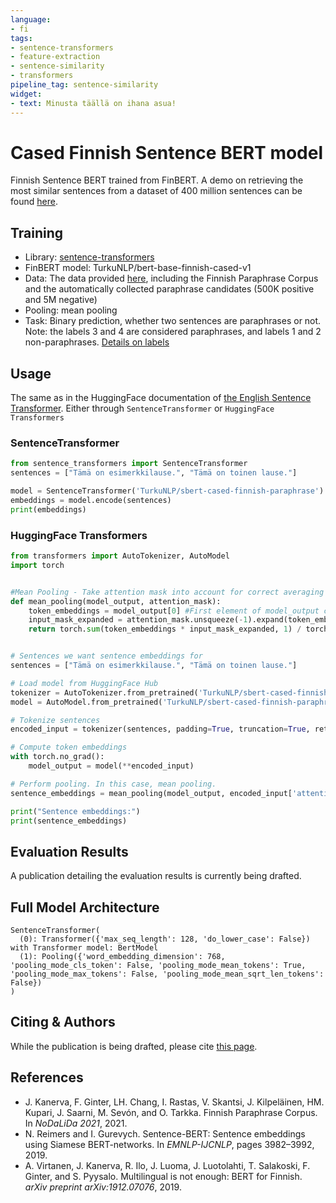 ```yaml
---
language:
- fi
tags:
- sentence-transformers
- feature-extraction
- sentence-similarity
- transformers
pipeline_tag: sentence-similarity
widget:
- text: Minusta täällä on ihana asua!
---
```



# Cased Finnish Sentence BERT model

Finnish Sentence BERT trained from FinBERT. A demo on retrieving the most similar sentences from a dataset of 400 million sentences can be found [here](http://epsilon-it.utu.fi/sbert400m).

## Training

- Library: [sentence-transformers](https://www.sbert.net/)
- FinBERT model: TurkuNLP/bert-base-finnish-cased-v1
- Data: The data provided [here](https://turkunlp.org/paraphrase.html), including the Finnish Paraphrase Corpus and the automatically collected paraphrase candidates (500K positive and 5M negative)
- Pooling: mean pooling
- Task: Binary prediction, whether two sentences are paraphrases or not. Note: the labels 3 and 4 are considered paraphrases, and labels 1 and 2 non-paraphrases. [Details on labels](https://aclanthology.org/2021.nodalida-main.29/)

## Usage

The same as in the HuggingFace documentation of [the English Sentence Transformer](https://huggingface.co/sentence-transformers/bert-base-nli-mean-tokens). Either through `SentenceTransformer` or `HuggingFace Transformers`

### SentenceTransformer

```python
from sentence_transformers import SentenceTransformer
sentences = ["Tämä on esimerkkilause.", "Tämä on toinen lause."]

model = SentenceTransformer('TurkuNLP/sbert-cased-finnish-paraphrase')
embeddings = model.encode(sentences)
print(embeddings)
```

### HuggingFace Transformers

```python
from transformers import AutoTokenizer, AutoModel
import torch


#Mean Pooling - Take attention mask into account for correct averaging
def mean_pooling(model_output, attention_mask):
    token_embeddings = model_output[0] #First element of model_output contains all token embeddings
    input_mask_expanded = attention_mask.unsqueeze(-1).expand(token_embeddings.size()).float()
    return torch.sum(token_embeddings * input_mask_expanded, 1) / torch.clamp(input_mask_expanded.sum(1), min=1e-9)


# Sentences we want sentence embeddings for
sentences = ["Tämä on esimerkkilause.", "Tämä on toinen lause."]

# Load model from HuggingFace Hub
tokenizer = AutoTokenizer.from_pretrained('TurkuNLP/sbert-cased-finnish-paraphrase')
model = AutoModel.from_pretrained('TurkuNLP/sbert-cased-finnish-paraphrase')

# Tokenize sentences
encoded_input = tokenizer(sentences, padding=True, truncation=True, return_tensors='pt')

# Compute token embeddings
with torch.no_grad():
    model_output = model(**encoded_input)

# Perform pooling. In this case, mean pooling.
sentence_embeddings = mean_pooling(model_output, encoded_input['attention_mask'])

print("Sentence embeddings:")
print(sentence_embeddings)
```

## Evaluation Results

A publication detailing the evaluation results is currently being drafted.

## Full Model Architecture

```
SentenceTransformer(
  (0): Transformer({'max_seq_length': 128, 'do_lower_case': False}) with Transformer model: BertModel
  (1): Pooling({'word_embedding_dimension': 768, 'pooling_mode_cls_token': False, 'pooling_mode_mean_tokens': True, 'pooling_mode_max_tokens': False, 'pooling_mode_mean_sqrt_len_tokens': False})
)
```

## Citing & Authors

While the publication is being drafted, please cite [this page](https://turkunlp.org/paraphrase.html).

## References

- J. Kanerva, F. Ginter, LH. Chang, I. Rastas, V. Skantsi, J. Kilpeläinen, HM. Kupari, J. Saarni, M. Sevón, and O. Tarkka. Finnish Paraphrase Corpus. In *NoDaLiDa 2021*, 2021.
- N. Reimers and I. Gurevych. Sentence-BERT: Sentence embeddings using Siamese BERT-networks. In *EMNLP-IJCNLP*, pages 3982–3992, 2019.
- A. Virtanen, J. Kanerva, R. Ilo, J. Luoma, J. Luotolahti, T. Salakoski, F. Ginter, and S. Pyysalo. Multilingual is not enough: BERT for Finnish. *arXiv preprint arXiv:1912.07076*, 2019.